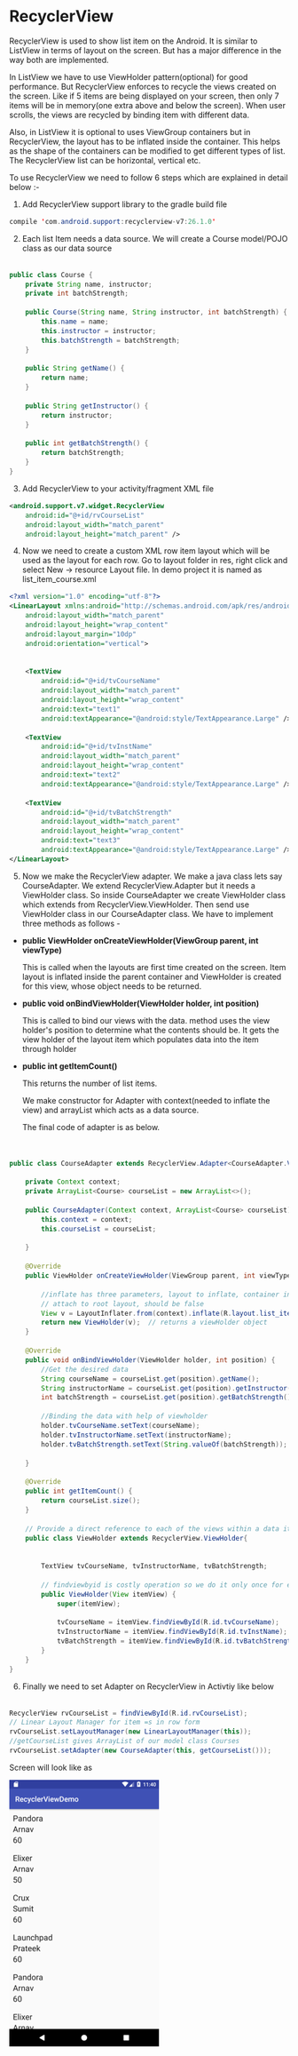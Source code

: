 # RecyclerView

RecyclerView is used to show list item on the Android. It is similar to ListView in terms of layout on the screen. But has a major difference in the way both are implemented.

In ListView we have to use ViewHolder pattern(optional) for good performance. But RecyclerView enforces to recycle the views created on the screen. Like if 5 items are being displayed on your screen, then only 7 items will be in memory(one extra above and below the screen). When user scrolls, the views are recycled by binding item with different data.

Also, in ListView it is optional to uses ViewGroup containers but in RecyclerView, the layout has to be inflated inside the container. This helps as the shape of the containers can be modified to get different types of list. The RecyclerView list can be horizontal, vertical etc.

To use RecyclerView we need to follow 6 steps which are explained in detail below :-


1. Add RecyclerView support library to the gradle build file
```java
compile 'com.android.support:recyclerview-v7:26.1.0'
```

2. Each list Item needs a data source. We will create a Course model/POJO class as our data source
```java

public class Course {
    private String name, instructor;
    private int batchStrength;

    public Course(String name, String instructor, int batchStrength) {
        this.name = name;
        this.instructor = instructor;
        this.batchStrength = batchStrength;
    }

    public String getName() {
        return name;
    }

    public String getInstructor() {
        return instructor;
    }

    public int getBatchStrength() {
        return batchStrength;
    }
}

```

3. Add RecyclerView to your activity/fragment XML file
```xml
<android.support.v7.widget.RecyclerView
    android:id="@+id/rvCourseList"
    android:layout_width="match_parent"
    android:layout_height="match_parent" />
```

4. Now we need to create a custom XML row item layout which will be used as the layout for each row. Go to layout folder in res, right click and select New -> resource Layout file. In demo project it is named as list_item_course.xml
```xml
<?xml version="1.0" encoding="utf-8"?>
<LinearLayout xmlns:android="http://schemas.android.com/apk/res/android"
    android:layout_width="match_parent"
    android:layout_height="wrap_content"
    android:layout_margin="10dp"
    android:orientation="vertical">


    <TextView
        android:id="@+id/tvCourseName"
        android:layout_width="match_parent"
        android:layout_height="wrap_content"
        android:text="text1"
        android:textAppearance="@android:style/TextAppearance.Large" />

    <TextView
        android:id="@+id/tvInstName"
        android:layout_width="match_parent"
        android:layout_height="wrap_content"
        android:text="text2"
        android:textAppearance="@android:style/TextAppearance.Large" />

    <TextView
        android:id="@+id/tvBatchStrength"
        android:layout_width="match_parent"
        android:layout_height="wrap_content"
        android:text="text3"
        android:textAppearance="@android:style/TextAppearance.Large" />
</LinearLayout>
```

5. Now we make the RecyclerView adapter. We make a java class lets say CourseAdapter. We extend RecyclerView.Adapter but it needs a ViewHolder class. So inside CourseAdapter we create ViewHolder class which extends from RecyclerView.ViewHolder. Then send use ViewHolder class in our CourseAdapter class.
We have to implement three methods as follows -
  * **public ViewHolder onCreateViewHolder(ViewGroup parent, int viewType)**

    This is called when the layouts are first time created on the screen. Item layout is inflated inside the parent container and ViewHolder is created for this view, whose object needs to be returned.

  * **public void onBindViewHolder(ViewHolder holder, int position)**

    This is called to bind our views with the data. method uses the view holder's position to determine what the contents should be. It gets the view holder of the layout item which populates data into the item through holder


  * **public int getItemCount()**

    This returns the number of list items.

    We make constructor for Adapter with context(needed to inflate the view) and arrayList which acts as a data source.

    The final code of adapter is as below.
```java


public class CourseAdapter extends RecyclerView.Adapter<CourseAdapter.ViewHolder>{

    private Context context;
    private ArrayList<Course> courseList = new ArrayList<>();

    public CourseAdapter(Context context, ArrayList<Course> courseList) {
        this.context = context;
        this.courseList = courseList;

    }

    @Override
    public ViewHolder onCreateViewHolder(ViewGroup parent, int viewType) {

        //inflate has three parameters, layout to inflate, container in which it needs to be inflated
        // attach to root layout, should be false
        View v = LayoutInflater.from(context).inflate(R.layout.list_item_course, parent, false);
        return new ViewHolder(v);  // returns a viewHolder object
    }

    @Override
    public void onBindViewHolder(ViewHolder holder, int position) {
        //Get the desired data
        String courseName = courseList.get(position).getName();
        String instructorName = courseList.get(position).getInstructor();
        int batchStrength = courseList.get(position).getBatchStrength();

        //Binding the data with help of viewholder
        holder.tvCourseName.setText(courseName);
        holder.tvInstructorName.setText(instructorName);
        holder.tvBatchStrength.setText(String.valueOf(batchStrength));

    }

    @Override
    public int getItemCount() {
        return courseList.size();
    }

    // Provide a direct reference to each of the views within a data item
    public class ViewHolder extends RecyclerView.ViewHolder{


        TextView tvCourseName, tvInstructorName, tvBatchStrength;

        // findviewbyid is costly operation so we do it only once for each view which are recycled
        public ViewHolder(View itemView) {
            super(itemView);

            tvCourseName = itemView.findViewById(R.id.tvCourseName);
            tvInstructorName = itemView.findViewById(R.id.tvInstName);
            tvBatchStrength = itemView.findViewById(R.id.tvBatchStrength);
        }
    }
}

```
6. Finally we need to set Adapter on RecyclerView in Activtiy like below
```java

RecyclerView rvCourseList = findViewById(R.id.rvCourseList);
// Linear Layout Manager for item =s in row form
rvCourseList.setLayoutManager(new LinearLayoutManager(this));
//getCourseList gives ArrayList of our model class Courses
rvCourseList.setAdapter(new CourseAdapter(this, getCourseList()));
```

Screen will look like as

![](./img/recycle.png)
